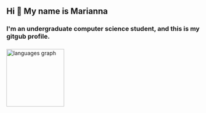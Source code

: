 <h2 align="left">Hi 👋 My name is Marianna </h2>
<h3 align="left">I'm an undergraduate computer science student, and this is my gitgub profile. </h3>

###

<div align="left">
  <img src="https://github-readme-stats.vercel.app/api/top-langs?username=mariannakii&locale=en&hide_title=false&layout=compact&card_width=320&langs_count=5&theme=dracula&hide_border=false" height="150" alt="languages graph"  />
</div>

### 
